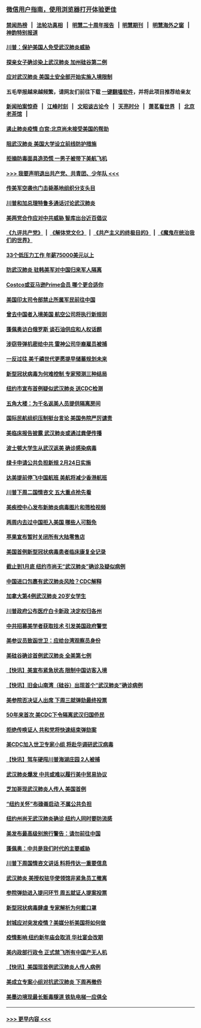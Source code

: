 ### [微信用户指南，使用浏览器打开体验更佳](https://github.com/gfw-breaker/banned-news1/blob/master/indexes/wechat-guide.md?t=0)
#### [禁闻热榜](热点新闻.md?t=0)  &nbsp;&nbsp;|&nbsp;&nbsp; [法轮功真相](https://github.com/gfw-breaker/truth/blob/master/README.md?t=0) &nbsp;&nbsp;|&nbsp;&nbsp; [明慧二十周年报告](https://github.com/gfw-breaker/mh-reports/blob/master/README.md?t=0) &nbsp;&nbsp;|&nbsp;&nbsp;[明慧期刊](https://github.com/gfw-breaker/mh-qikan) &nbsp;&nbsp;|&nbsp;&nbsp; [明慧海外之窗](https://github.com/gfw-breaker/mh-news/blob/master/README.md?t=0) &nbsp;&nbsp;|&nbsp;&nbsp; [神韵特别报道](https://github.com/gfw-breaker/mh-news/blob/master/shenyun.md?t=0)
#### [川普：保护美国人免受武汉肺炎威胁](../pages/nsc412/n11839718.md?t=02031055) 
#### [探亲女子确诊染上武汉肺炎 加州硅谷第二例](../pages/nsc412/n11839784.md?t=02031055) 
#### [应对武汉肺炎 美国土安全部开始实施入境限制](../pages/nsc412/n11839729.md?t=02031055) 
#### 五毛举报越来越频繁，请网友们前往下载 [一键翻墙软件](https://github.com/gfw-breaker/ssr-accounts)，并将此项目推荐给亲友
#### [新闻拍案惊奇](https://github.com/gfw-breaker/banned-news1/blob/master/pages/link4.md) &nbsp;&nbsp;|&nbsp;&nbsp; [江峰时刻](https://github.com/gfw-breaker/banned-news1/blob/master/pages/link4.md) &nbsp;&nbsp;|&nbsp;&nbsp; [文昭谈古论今](https://github.com/gfw-breaker/banned-news1/blob/master/pages/link4.md) &nbsp;&nbsp;|&nbsp;&nbsp; [天亮时分](https://github.com/gfw-breaker/banned-news1/blob/master/pages/link4.md) &nbsp;&nbsp;|&nbsp;&nbsp; [萧茗看世界](https://github.com/gfw-breaker/banned-news1/blob/master/pages/link4.md) &nbsp;&nbsp;|&nbsp;&nbsp; [北京老茶馆](https://github.com/gfw-breaker/banned-news1/blob/master/pages/link4.md) &nbsp;&nbsp;|&nbsp;&nbsp; 
#### [遏止肺炎疫情 白宫:北京尚未接受美国的帮助](../pages/nsc412/n11839660.md?t=02031055) 
#### [阻武汉肺炎 美国大学设立前线防护措施](../pages/nsc412/n11839479.md?t=02031055) 
#### [拒摘防毒面具造恐慌 一男子被带下美航飞机](../pages/nsc412/n11839455.md?t=02031055) 
#### [>>> 我要声明退出共产党、共青团、少年队 <<<](https://github.com/begood0513/goodnews/blob/master/quit/letter.md) 
#### [传美军空袭也门击毙基地组织分支头目](../pages/nsc412/n11839210.md?t=02031055) 
#### [川普和加总理特鲁多通话讨论武汉肺炎](../pages/nsc412/n11839128.md?t=02031055) 
#### [美两党合作应对中共威胁 智库出台近百倡议](../pages/nsc412/n11838437.md?t=02031055) 
#### [《九评共产党》](https://github.com/begood0513/9ping.md/blob/master/README.md) &nbsp;|&nbsp; [《解体党文化》](../../../../jtdwh.md/blob/master/README.md)  &nbsp;|&nbsp; [《共产主义的终极目的》](../../../../gczydzjmd.md/blob/master/README.md) &nbsp;|&nbsp; [《魔鬼在统治我们的世界》](../../../../mgztzwmdsj.md/blob/master/README.md) 
#### [33个低压力工作 年薪75000美元以上](../pages/nsc412/n11834441.md?t=02031055) 
#### [防武汉肺炎 驻韩美军对中国归来军人隔离](../pages/nsc412/n11838970.md?t=02031055) 
#### [Costco或亚马逊Prime会员 哪个更合适你](../pages/nsc412/n11834459.md?t=02031055) 
#### [美国印太司令部禁止所属军民前往中国](../pages/nsc412/n11838418.md?t=02031055) 
#### [曾去中国者入境美国 航空公司将执行新规则](../pages/nsc412/n11838375.md?t=02031055) 
#### [蓬佩奥访白俄罗斯 谈石油供应和人权话题](../pages/nsc412/n11838242.md?t=02031055) 
#### [涉窃导弹机密给中共 雷神公司华裔雇员被捕](../pages/nsc412/n11838129.md?t=02031055) 
#### [一反过往 美千禧世代更愿提早储蓄规划未来](../pages/nsc412/n11837601.md?t=02031055) 
#### [新型冠状病毒为何难控制 专家预测三种结局](../pages/nsc412/n11838002.md?t=02031055) 
#### [纽约市宣布首例疑似武汉肺炎 送CDC检测](../pages/nsc412/n11837852.md?t=02031055) 
#### [五角大楼：为千名返美人员提供隔离房间](../pages/nsc412/n11837831.md?t=02031055) 
#### [国际民航组织压制挺台言论 美国务院严厉谴责](../pages/nsc412/n11837791.md?t=02031055) 
#### [美临床报告披露 武汉肺炎或通过粪便传播](../pages/nsc412/n11837626.md?t=02031055) 
#### [波士顿大学生从武汉返美 确诊感染病毒](../pages/nsc412/n11837580.md?t=02031055) 
#### [绿卡申请公共负担新规 2月24日实施](../pages/nsc412/n11836634.md?t=02031055) 
#### [达美提前停飞中国航班 美航将减少香港航班](../pages/nsc412/n11837649.md?t=02031055) 
#### [川普下周二国情咨文 五大重点抢先看](../pages/nsc412/n11837512.md?t=02031055) 
#### [美疾控中心发布新肺炎病毒图片和筛检视频](../pages/nsc412/n11837491.md?t=02031055) 
#### [两周内去过中国拒入美国 哪些人可豁免](../pages/nsc412/n11837400.md?t=02031055) 
#### [苹果宣布暂时关闭所有大陆零售店](../pages/nsc412/n11837097.md?t=02031055) 
#### [美国首例新型冠状病毒患者临床康复全记录](../pages/nsc412/n11836513.md?t=02031055) 
#### [截止到1月底  纽约市尚无“武汉肺炎”确诊及疑似病例](../pages/nsc412/n11836657.md?t=02031055) 
#### [中国进口包裹有武汉肺炎风险？CDC解释](../pages/nsc412/n11836321.md?t=02031055) 
#### [加拿大第4例武汉肺炎 20岁女学生](../pages/nsc412/n11836537.md?t=02031055) 
#### [川普政府公布医疗白卡新政 决定权归各州](../pages/nsc412/n11836336.md?t=02031055) 
#### [中共招募美学者获取技术 引发美国政府警觉](../pages/nsc412/n11836277.md?t=02031055) 
#### [美参议员致函世卫：应给台湾观察员身份](../pages/nsc412/n11836183.md?t=02031055) 
#### [美硅谷确诊首例武汉肺炎 全美第七例](../pages/nsc412/n11836093.md?t=02031055) 
#### [【快讯】美宣布紧急状态 限制中国访客入境](../pages/nsc412/n11836030.md?t=02031055) 
#### [【快讯】旧金山南湾（硅谷）出现首个“武汉肺炎”确诊病例](../pages/nsc412/n11836084.md?t=02031055) 
#### [美参院否决证人出席 下周三就弹劾最终投票](../pages/nsc412/n11835900.md?t=02031055) 
#### [50年来首次 美CDC下令隔离武汉归国侨民](../pages/nsc412/n11835854.md?t=02031055) 
#### [拒绝传唤证人 共和党将快速结束弹劾案](../pages/nsc412/n11835573.md?t=02031055) 
#### [美CDC加入世卫专家小组 将赴华调研武汉病毒](../pages/nsc412/n11835584.md?t=02031055) 
#### [【快讯】驾车硬闯川普海湖庄园 2人被捕](../pages/nsc412/n11835785.md?t=02031055) 
#### [武汉肺炎爆发 中共或难以履行美中贸易协议](../pages/nsc412/n11834752.md?t=02031055) 
#### [芝加哥现武汉肺炎人传人 美国首例](../pages/nsc412/n11834730.md?t=02031055) 
#### [“纽约关怀”布碌崙启动  不属公共负担](../pages/nsc412/n11834269.md?t=02031055) 
#### [纽约州尚无武汉肺炎确诊  纽约人同时要防流感](../pages/nsc412/n11834247.md?t=02031055) 
#### [美发布最高级别旅行警告：请勿前往中国](../pages/nsc412/n11834038.md?t=02031055) 
#### [蓬佩奥：中共是我们时代的主要威胁](../pages/nsc412/n11833434.md?t=02031055) 
#### [川普下周国情咨文讲话 料将传达一重要信息](../pages/nsc412/n11833714.md?t=02031055) 
#### [武汉肺炎 美授权驻华使领馆非紧急员工撤离](../pages/nsc412/n11833604.md?t=02031055) 
#### [参院弹劾进入提问环节 周五就证人提案投票](../pages/nsc412/n11833522.md?t=02031055) 
#### [新型冠状病毒肆虐 专家解析为何戴口罩](../pages/nsc412/n11833332.md?t=02031055) 
#### [封城应对突发疫情？美媒分析美国将如何做](../pages/nsc412/n11831560.md?t=02031055) 
#### [疫情影响 纽约新年庙会取消 华社宴会改期](../pages/nsc412/n11831457.md?t=02031055) 
#### [美内政部行政令 正式禁飞所有中国产无人机](../pages/nsc412/n11833169.md?t=02031055) 
#### [【快讯】美国现首例武汉肺炎人传人病例](../pages/nsc412/n11833284.md?t=02031055) 
#### [美成立专案小组对抗武汉肺炎 下周再撤侨](../pages/nsc412/n11832839.md?t=02031055) 
#### [美墨边境现最长贩毒隧道 铁轨电梯一应俱全](../pages/nsc412/n11832928.md?t=02031055) 

----
#### [ >>> 更早内容 <<< ](../indexes/nsc412-earlier.md)
